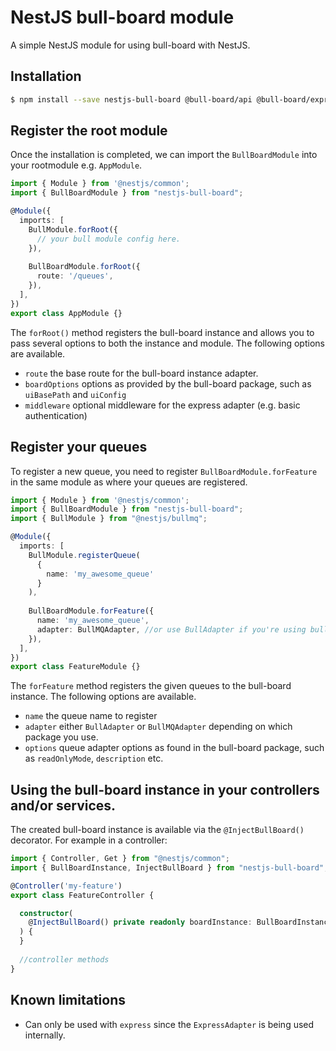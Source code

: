 # NestJS bull-board module
A simple NestJS module for using bull-board with NestJS.

## Installation
```bash
$ npm install --save nestjs-bull-board @bull-board/api @bull-board/express
```

## Register the root module
Once the installation is completed, we can import the `BullBoardModule` into your rootmodule e.g. `AppModule`.

```typescript
import { Module } from '@nestjs/common';
import { BullBoardModule } from "nestjs-bull-board";

@Module({
  imports: [
    BullModule.forRoot({
      // your bull module config here.
    }),
    
    BullBoardModule.forRoot({
      route: '/queues',
    }),
  ],
})
export class AppModule {}
```

The `forRoot()` method registers the bull-board instance and allows you to pass several options to both the instance and module.
The following options are available.
- `route` the base route for the bull-board instance adapter.
- `boardOptions` options as provided by the bull-board package, such as `uiBasePath` and `uiConfig`
- `middleware` optional middleware for the express adapter (e.g. basic authentication)

## Register your queues
To register a new queue, you need to register `BullBoardModule.forFeature` in the same module as where your queues are registered.

```typescript
import { Module } from '@nestjs/common';
import { BullBoardModule } from "nestjs-bull-board";
import { BullModule } from "@nestjs/bullmq";

@Module({
  imports: [
    BullModule.registerQueue(
      {
        name: 'my_awesome_queue'
      }
    ),
    
    BullBoardModule.forFeature({
      name: 'my_awesome_queue',
      adapter: BullMQAdapter, //or use BullAdapter if you're using bull instead of bullMQ
    }),
  ],
})
export class FeatureModule {}
```

The `forFeature` method registers the given queues to the bull-board instance. 
The following options are available.
- `name` the queue name to register
- `adapter` either `BullAdapter` or `BullMQAdapter` depending on which package you use.
- `options` queue adapter options as found in the bull-board package, such as `readOnlyMode`, `description` etc.

##  Using the bull-board instance in your controllers and/or services.
The created bull-board instance is available via the `@InjectBullBoard()` decorator.
For example in a controller:

```typescript
import { Controller, Get } from "@nestjs/common";
import { BullBoardInstance, InjectBullBoard } from "nestjs-bull-board";

@Controller('my-feature')
export class FeatureController {

  constructor(
    @InjectBullBoard() private readonly boardInstance: BullBoardInstance
  ) {
  }
  
  //controller methods
}
```

## Known limitations
-  Can only be used with `express` since the `ExpressAdapter` is being used internally.